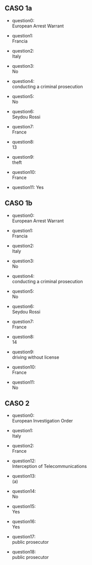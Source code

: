 ## CASO 1a

- question0:  
European Arrest Warrant

- question1:  
Francia

- question2:  
Italy

- question3:  
No

- question4:  
conducting a criminal prosecution

- question5:  
No

- question6:  
Seydou Rossi

- question7:  
France

- question8:  
13

- question9:  
theft

- question10:  
France

- question11:
Yes

## CASO 1b

- question0:  
European Arrest Warrant

- question1:  
Francia

- question2:  
Italy

- question3:  
No

- question4:  
conducting a criminal prosecution

- question5:  
No

- question6:  
Seydou Rossi

- question7:  
France

- question8:  
14

- question9:  
driving without license

- question10:  
France

- question11:  
No




## CASO 2

- question0:  
European Investigation Order

- question1:  
Italy

- question2:  
France

- question12:  
Interception of Telecommunications

- question13:  
(a)

- question14:  
No

- question15:  
Yes

- question16:  
Yes

- question17:  
public prosecutor

- question18:  
public prosecutor

